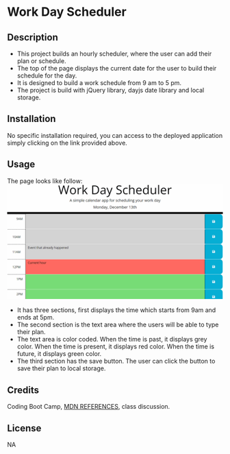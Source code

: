 # Work Day Scheduler
## Description
* This project builds an hourly scheduler, where the user can add their plan or schedule.
* The top of the page displays the current date for the user to build their schedule for the day.
* It is designed to build a work schedule from 9 am to 5 pm.
* The project is build with jQuery library, dayjs date library and local storage.


## Installation
No specific installation required, you can access to the deployed application simply clicking on the link provided above.

## Usage
The page looks like follow:
![Work Scheduler](./assets/images/05-third-party-apis-homework-demo.gif)

* It has three sections, first displays the time which starts from 9am and ends at 5pm.
* The second section is the text area where the users will be able to type their plan.
* The text area is color coded. When the time is past, it displays grey color. When the time is present, it displays red color. When the time is future, it displays green color.
* The third section has the save button. The user can click the button to save their plan to local storage.

## Credits
Coding Boot Camp, [MDN REFERENCES](https://developer.mozilla.org/en-US/docs/Learn/JavaScript/Client-side_web_APIs/Third_party_APIs), class discussion.

## License
NA
